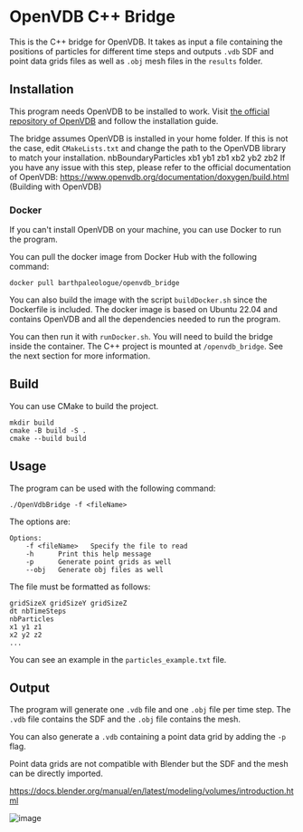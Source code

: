 # OpenVDB C++ Bridge

This is the C++ bridge for OpenVDB. It takes as input a file containing the positions of particles for different time
steps and outputs `.vdb` SDF and point data grids files as well as `.obj` mesh files in the `results` folder.

## Installation

This program needs OpenVDB to be installed to work.
Visit [the official repository of OpenVDB](https://github.com/AcademySoftwareFoundation/openvdb) and follow the
installation guide.

The bridge assumes OpenVDB is installed in your home folder. If this is not the case, edit `CMakeLists.txt` and change
the path to the OpenVDB library to match your installation.
nbBoundaryParticles
xb1 yb1 zb1
xb2 yb2 zb2
If you have any issue with this step, please refer to the official documentation of
OpenVDB: https://www.openvdb.org/documentation/doxygen/build.html (Building with OpenVDB)

### Docker

If you can't install OpenVDB on your machine, you can use Docker to run the program.

You can pull the docker image from Docker Hub with the following command:

```
docker pull barthpaleologue/openvdb_bridge
```

You can also build the image with the script `buildDocker.sh` since the Dockerfile is included.
The docker image is based on Ubuntu 22.04 and contains OpenVDB and all the dependencies needed to run the program.

You can then run it with `runDocker.sh`.
You will need to build the bridge inside the container. The C++ project is mounted at
`/openvdb_bridge`. See the next section for more information.

## Build

You can use CMake to build the project.

```
mkdir build
cmake -B build -S .
cmake --build build
```

## Usage

The program can be used with the following command:

```
./OpenVdbBridge -f <fileName>
```

The options are:

```
Options:
	-f <fileName>	Specify the file to read
	-h		Print this help message
	-p	    Generate point grids as well
	--obj	Generate obj files as well
```

The file must be formatted as follows:

```
gridSizeX gridSizeY gridSizeZ
dt nbTimeSteps
nbParticles
x1 y1 z1
x2 y2 z2
...
```

You can see an example in the `particles_example.txt` file.

## Output

The program will generate one `.vdb` file and one `.obj` file per time step. The `.vdb` file contains the SDF and the
`.obj` file contains the mesh.

You can also generate a `.vdb` containing a point data grid by adding the `-p` flag.

Point data grids are not compatible with Blender but the SDF and the mesh can be directly imported.

https://docs.blender.org/manual/en/latest/modeling/volumes/introduction.html

![image](https://github.com/Konodinger/Liquid3D/assets/31370477/70bf1565-6bd1-4577-8520-5b444dda864d)
